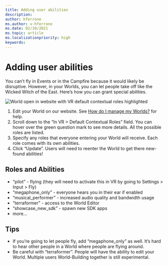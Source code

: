```yaml
---
title: Adding user abilities
description: 
author: hferrone
ms.author: v-hferrone
ms.date: 02/10/2021
ms.topic: article
ms.localizationpriority: high
keywords: 
---
```


# Adding user abilities

You can’t fly in Events or in the Campfire because it would likely be disruptive. However, in your Worlds, you can let people take off like the Wicked Witch of the East. Here’s how you can grant special abilities.

![World open in website with VR default contextual roles highlighted](images/contextual-roles.png)

1. Edit your World on our website. See [How do I manage my Worlds?](managing-worlds.md) for help.
2. Scroll down to the “In VR > Default Contextual Roles” field. You can hover over the green question mark to see more details. All the possible roles are listed.
3. Specify any roles that everyone entering your World will receive. Each role comes with its own abilities.
4. Click “Update”. Users will need to reenter the World to get there new-found abilities!

## Roles and Abilities

* “pilot” - flying (they will need to activate this in VR by going to Settings > Input > Fly)
* “megaphone_only” - everyone hears you in their ear if enabled
* “musical_performer” - increased audio quality and bandwidth usage
* “terraformer” - access to the World Editor
* “showcase_new_sdk” - spawn new SDK apps
* more…

## Tips

* If you’re going to let people fly, add “megaphone_only” as well. It’s hard to hear other people in a World where people are flying around.
* Be careful with “terraformer”. People will have the ability to edit your World. Multiple users World-Building together is still experimental.